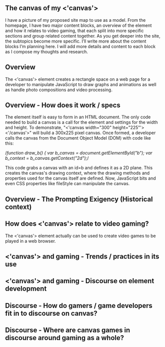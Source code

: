 ## The canvas of my <'canvas'>
I have a picture of my proposed site map to use as a model. From the homepage, I have two major content blocks, an overview of the element and how it relates to video gaming, that each split into more specific sections and group related content together. As you get deeper into the site, the subtopics become more specific. I’ll write more about the content blocks I’m planning here. I will add more details and content to each block as I compose my thoughts and research.
## Overview
The <'canvas'> element creates a rectangle space on a web page for a developer to manipulate JavaScript to draw graphs and animations as well as handle photo compositions and video processing.
## Overview - How does it work / specs
The element itself is easy to form in an HTML document. The only code needed to build a canvas is a call for the element and settings for the width and height. To demonstrate, "<'canvas width="300" height="225"'><'/canvas'>" will build a 300x225 pixel canvas. Once formed, a developer calls the canvas from the Document Object Model (DOM) with code like this: 

/*function draw_b() {
  var b_canvas = document.getElementById("b");
  var b_context = b_canvas.getContext("2d");*/
  
This code grabs a canvas with an id=b and defines it as a 2D plane. This creates the canvas's drawing context, where the drawing methods and properties used for the canvas itself are defined. Now, JavaScript bits and even CSS properties like fileStyle can manipulate the canvas.

## Overview - The Prompting Exigency (Historical context)

## How does <'canvas'> relate to video gaming?
The <'canvas'> element actually can be used to create video games to be played in a web browser.

## <'canvas'> and gaming - Trends / practices in its use

## <'canvas'> and gaming - Discourse on element development

## Discourse - How do gamers / game developers fit in to discourse on canvas?

## Discourse - Where are canvas games in discourse around gaming as a whole?

